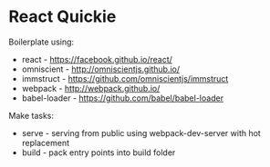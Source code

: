React Quickie
=============

Boilerplate using:

* react - https://facebook.github.io/react/
* omniscient - http://omniscientjs.github.io/
* immstruct - https://github.com/omniscientjs/immstruct
* webpack - http://webpack.github.io/
* babel-loader - https://github.com/babel/babel-loader

Make tasks:

* serve - serving from public using webpack-dev-server with hot replacement
* build - pack entry points into build folder
